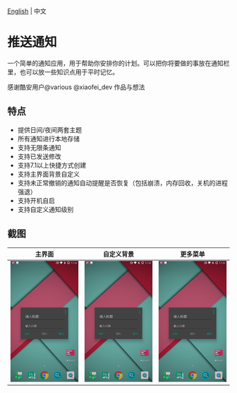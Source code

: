 [English](/README.md) | 中文
# 推送通知
一个简单的通知应用，用于帮助你安排你的计划。可以把你将要做的事放在通知栏里，也可以放一些知识点用于平时记忆。

感谢酷安用户@various @xiaofei_dev 作品与想法

## 特点
* 提供日间/夜间两套主题
* 所有通知进行本地存储
* 支持无限条通知
* 支持已发送修改
* 支持7.1以上快捷方式创建
* 支持主界面背景自定义
* 支持未正常撤销的通知自动提醒是否恢复（包括崩溃，内存回收，关机的进程强退）
* 支持开机自启
* 支持自定义通知级别

## 截图
| 主界面 | 自定义背景 | 更多菜单 |
|:-:|:-:|:-:|
| ![主界面](https://github.com/LeeVicent/PushNotification/blob/master/screenshots/Screenshot_20180131-173316.jpg)| ![news](https://github.com/LeeVicent/PushNotification/blob/master/screenshots/Screenshot_20180131-173316.jpg)| ![news](https://github.com/LeeVicent/PushNotification/blob/master/screenshots/Screenshot_20180131-173316.jpg)
